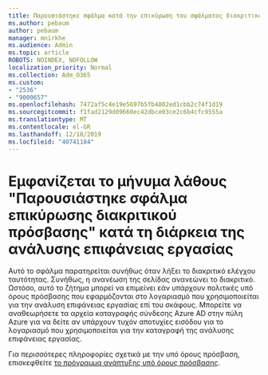 ```yaml
---
title: Παρουσιάστηκε σφάλμα κατά την επικύρωση του σφάλματος διακριτικού πρόσβασης κατά την επιβίβαση στην ανάλυση επιφάνειας εργασίας
ms.author: pebaum
author: pebaum
manager: mnirkhe
ms.audience: Admin
ms.topic: article
ROBOTS: NOINDEX, NOFOLLOW
localization_priority: Normal
ms.collection: Adm_O365
ms.custom:
- "2536"
- "9000657"
ms.openlocfilehash: 7472af5c4e19e5697b5fb4802ed1cbb2c74f1d19
ms.sourcegitcommit: f1fad2129d09660ec42dbce03ce2c6b4cfc9555a
ms.translationtype: MT
ms.contentlocale: el-GR
ms.lasthandoff: 12/18/2019
ms.locfileid: "40741184"
---
```

# <a name="there-was-an-error-validating-access-token-error-during-desktop-analytics-onboarding"></a>Εμφανίζεται το μήνυμα λάθους "Παρουσιάστηκε σφάλμα επικύρωσης διακριτικού πρόσβασης" κατά τη διάρκεια της ανάλυσης επιφάνειας εργασίας

Αυτό το σφάλμα παρατηρείται συνήθως όταν λήξει το διακριτικό ελέγχου ταυτότητας. Συνήθως, η ανανέωση της σελίδας ανανεώνει το διακριτικό. Ωστόσο, αυτό το ζήτημα μπορεί να επιμείνει εάν υπάρχουν πολιτικές υπό όρους πρόσβασης που εφαρμόζονται στο λογαριασμό που χρησιμοποιείται για την ανάλυση επιφάνειας εργασίας επί του σκάφους. Μπορείτε να αναθεωρήσετε τα αρχεία καταγραφής σύνδεσης Azure AD στην πύλη Azure για να δείτε αν υπάρχουν τυχόν αποτυχίες εισόδου για το λογαριασμό που χρησιμοποιείται για την καταγραφή της ανάλυσης επιφάνειας εργασίας.

Για περισσότερες πληροφορίες σχετικά με την υπό όρους πρόσβαση, επισκεφθείτε [το πρόγραμμα ανάπτυξης υπό όρους πρόσβασης](https://docs.microsoft.com/azure/active-directory/conditional-access/plan-conditional-access).